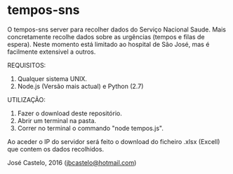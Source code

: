 # tempos-sns

O tempos-sns server para recolher dados do Serviço Nacional Saude. Mais concretamente recolhe dados sobre as urgências (tempos e filas de espera). 
Neste momento está limitado ao hospital de São José, mas é facilmente extensivel a outros.

REQUISITOS:

1. Qualquer sistema UNIX.
2. Node.js (Versão mais actual) e Python (2.7)

UTILIZAÇÃO:

1. Fazer o download deste repositório.
2. Abrir um terminal na pasta.
3. Correr no terminal o commando "node tempos.js".

Ao aceder o IP do servidor será feito o download do ficheiro .xlsx (Excell) que contem os dados recolhidos.


José Castelo, 2016 (jbcastelo@hotmail.com)
